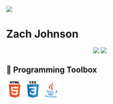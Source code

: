
<img src="https://github.com/user-attachments/assets/7c258892-9b00-413f-af2c-ec7486151e20">
<h1>Zach Johnson</h1>
<p align='center'>
<img src="https://github-readme-stats.vercel.app/api?username=ZRJohnson&show_icons=true&count_private=true&theme=dark" width="350">
<img src="https://github-readme-stats.vercel.app/api/top-langs/?username=ZRJohnson&theme=dark" width="350">
</p>
<h2>🧰 Programming Toolbox</h2>
<p>
<img src="https://raw.githubusercontent.com/devicons/devicon/master/icons/html5/html5-original-wordmark.svg" width="45">
<img src="https://raw.githubusercontent.com/devicons/devicon/master/icons/css3/css3-original-wordmark.svg" width="45">
<img src="https://raw.githubusercontent.com/devicons/devicon/master/icons/java/java-original.svg" width="45">
</p>
